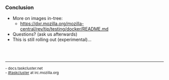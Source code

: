 ### Conclusion

 * More on images in-tree:
   * https://dxr.mozilla.org/mozilla-central/rev/tip/testing/docker/README.md
 * Questions? (ask us afterwards)
 * This is still rolling out (experimental)...

<br><br>
<hr>
<small>
- docs.taskcluster.net <br>
- <a href="irc://irc.mozilla.org#taskcluster">#taskcluster</a> at irc.mozilla.org
</small>
